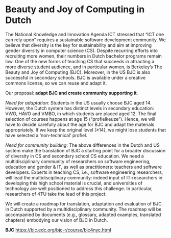 # Beauty and Joy of Computing in Dutch

The National Knowledge and Innovation Agenda ICT stressed that “ICT one can rely upon” requires a sustainable software development community. We believe that diversity is the key for sustainability and aim at improving gender diversity in computer science (CS). Despite recurring efforts into recruiting more women, their numbers in Dutch bachelor programs remain low. One of the new forms of teaching CS that succeeds in attracting a more diverse student audience, and in particular women, is Berkeley’s The Beauty and Joy of Computing (BJC). Moreover, in the US BJC is also successful in secondary schools. BJC is available under a creative commons license, so we can reuse and adapt it.

Our proposal: **adapt BJC and create community supporting it**.

*Need for adaptation*: Students in the US usually choose BJC aged 14. However, the Dutch system has distinct levels in secondary education: VWO, HAVO and VMBO, in which students are placed aged 12. The final selection of courses happens at age 15 (“profielkeuze”). Hence, we will have to decide carefully about the age for BJC and adapt the materials appropriately. If we keep the original level (≥14), we might lose students that have selected a ‘non-technical’ profiel.

*Need for community building*: The above differences in the Dutch and US system make the translation of BJC a starting point for a broader discussion of diversity in CS and secondary school CS education. We need a multidisciplinary community of researchers on software engineering, education and gender & IT, as well as practitioners: teachers and software developers. Experts in teaching CS, i.e., software engineering researchers, will lead the multidisciplinary community: indeed input of IT-researchers in developing this high school material is crucial, and universities of technology are well positioned to address this challenge. In particular, researchers of 4TU take the lead of this project.

We will create a roadmap for translation, adaptation and evaluation of BJC in Dutch supported by a multidisciplinary community. The roadmap will be accompanied by documents (e.g., glossary, adapted examples, translated chapters) embodying our vision of BJC in Dutch.

**BJC** https://bjc.edc.org/bjc-r/course/bjc4nyc.html
